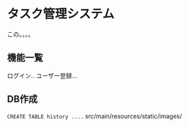 # タスク管理システム
 この。。。。

## 機能一覧
 ログイン..
 ユーザー登録...

## DB作成
`CREATE TABLE history ....`
src/main/resources/static/images/
